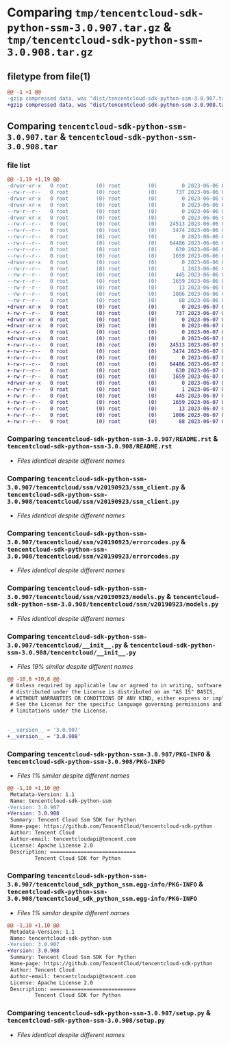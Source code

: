# Comparing `tmp/tencentcloud-sdk-python-ssm-3.0.907.tar.gz` & `tmp/tencentcloud-sdk-python-ssm-3.0.908.tar.gz`

## filetype from file(1)

```diff
@@ -1 +1 @@
-gzip compressed data, was "dist/tencentcloud-sdk-python-ssm-3.0.907.tar", last modified: Tue Jun  6 02:34:18 2023, max compression
+gzip compressed data, was "dist/tencentcloud-sdk-python-ssm-3.0.908.tar", last modified: Wed Jun  7 00:31:47 2023, max compression
```

## Comparing `tencentcloud-sdk-python-ssm-3.0.907.tar` & `tencentcloud-sdk-python-ssm-3.0.908.tar`

### file list

```diff
@@ -1,19 +1,19 @@
-drwxr-xr-x   0 root         (0) root         (0)        0 2023-06-06 02:34:18.000000 tencentcloud-sdk-python-ssm-3.0.907/
--rw-r--r--   0 root         (0) root         (0)      737 2023-06-06 02:34:17.000000 tencentcloud-sdk-python-ssm-3.0.907/README.rst
-drwxr-xr-x   0 root         (0) root         (0)        0 2023-06-06 02:34:18.000000 tencentcloud-sdk-python-ssm-3.0.907/tencentcloud/
-drwxr-xr-x   0 root         (0) root         (0)        0 2023-06-06 02:34:18.000000 tencentcloud-sdk-python-ssm-3.0.907/tencentcloud/ssm/
--rw-r--r--   0 root         (0) root         (0)        0 2023-06-06 02:34:17.000000 tencentcloud-sdk-python-ssm-3.0.907/tencentcloud/ssm/__init__.py
-drwxr-xr-x   0 root         (0) root         (0)        0 2023-06-06 02:34:18.000000 tencentcloud-sdk-python-ssm-3.0.907/tencentcloud/ssm/v20190923/
--rw-r--r--   0 root         (0) root         (0)    24513 2023-06-06 02:34:17.000000 tencentcloud-sdk-python-ssm-3.0.907/tencentcloud/ssm/v20190923/ssm_client.py
--rw-r--r--   0 root         (0) root         (0)     3474 2023-06-06 02:34:17.000000 tencentcloud-sdk-python-ssm-3.0.907/tencentcloud/ssm/v20190923/errorcodes.py
--rw-r--r--   0 root         (0) root         (0)        0 2023-06-06 02:34:17.000000 tencentcloud-sdk-python-ssm-3.0.907/tencentcloud/ssm/v20190923/__init__.py
--rw-r--r--   0 root         (0) root         (0)    64486 2023-06-06 02:34:17.000000 tencentcloud-sdk-python-ssm-3.0.907/tencentcloud/ssm/v20190923/models.py
--rw-r--r--   0 root         (0) root         (0)      630 2023-06-06 02:34:17.000000 tencentcloud-sdk-python-ssm-3.0.907/tencentcloud/__init__.py
--rw-r--r--   0 root         (0) root         (0)     1659 2023-06-06 02:34:18.000000 tencentcloud-sdk-python-ssm-3.0.907/PKG-INFO
-drwxr-xr-x   0 root         (0) root         (0)        0 2023-06-06 02:34:18.000000 tencentcloud-sdk-python-ssm-3.0.907/tencentcloud_sdk_python_ssm.egg-info/
--rw-r--r--   0 root         (0) root         (0)        1 2023-06-06 02:34:18.000000 tencentcloud-sdk-python-ssm-3.0.907/tencentcloud_sdk_python_ssm.egg-info/dependency_links.txt
--rw-r--r--   0 root         (0) root         (0)      445 2023-06-06 02:34:18.000000 tencentcloud-sdk-python-ssm-3.0.907/tencentcloud_sdk_python_ssm.egg-info/SOURCES.txt
--rw-r--r--   0 root         (0) root         (0)     1659 2023-06-06 02:34:18.000000 tencentcloud-sdk-python-ssm-3.0.907/tencentcloud_sdk_python_ssm.egg-info/PKG-INFO
--rw-r--r--   0 root         (0) root         (0)       13 2023-06-06 02:34:18.000000 tencentcloud-sdk-python-ssm-3.0.907/tencentcloud_sdk_python_ssm.egg-info/top_level.txt
--rw-r--r--   0 root         (0) root         (0)     1006 2023-06-06 02:34:17.000000 tencentcloud-sdk-python-ssm-3.0.907/setup.py
--rw-r--r--   0 root         (0) root         (0)       88 2023-06-06 02:34:18.000000 tencentcloud-sdk-python-ssm-3.0.907/setup.cfg
+drwxr-xr-x   0 root         (0) root         (0)        0 2023-06-07 00:31:47.000000 tencentcloud-sdk-python-ssm-3.0.908/
+-rw-r--r--   0 root         (0) root         (0)      737 2023-06-07 00:31:47.000000 tencentcloud-sdk-python-ssm-3.0.908/README.rst
+drwxr-xr-x   0 root         (0) root         (0)        0 2023-06-07 00:31:47.000000 tencentcloud-sdk-python-ssm-3.0.908/tencentcloud/
+drwxr-xr-x   0 root         (0) root         (0)        0 2023-06-07 00:31:47.000000 tencentcloud-sdk-python-ssm-3.0.908/tencentcloud/ssm/
+-rw-r--r--   0 root         (0) root         (0)        0 2023-06-07 00:31:47.000000 tencentcloud-sdk-python-ssm-3.0.908/tencentcloud/ssm/__init__.py
+drwxr-xr-x   0 root         (0) root         (0)        0 2023-06-07 00:31:47.000000 tencentcloud-sdk-python-ssm-3.0.908/tencentcloud/ssm/v20190923/
+-rw-r--r--   0 root         (0) root         (0)    24513 2023-06-07 00:31:47.000000 tencentcloud-sdk-python-ssm-3.0.908/tencentcloud/ssm/v20190923/ssm_client.py
+-rw-r--r--   0 root         (0) root         (0)     3474 2023-06-07 00:31:47.000000 tencentcloud-sdk-python-ssm-3.0.908/tencentcloud/ssm/v20190923/errorcodes.py
+-rw-r--r--   0 root         (0) root         (0)        0 2023-06-07 00:31:47.000000 tencentcloud-sdk-python-ssm-3.0.908/tencentcloud/ssm/v20190923/__init__.py
+-rw-r--r--   0 root         (0) root         (0)    64486 2023-06-07 00:31:47.000000 tencentcloud-sdk-python-ssm-3.0.908/tencentcloud/ssm/v20190923/models.py
+-rw-r--r--   0 root         (0) root         (0)      630 2023-06-07 00:31:47.000000 tencentcloud-sdk-python-ssm-3.0.908/tencentcloud/__init__.py
+-rw-r--r--   0 root         (0) root         (0)     1659 2023-06-07 00:31:47.000000 tencentcloud-sdk-python-ssm-3.0.908/PKG-INFO
+drwxr-xr-x   0 root         (0) root         (0)        0 2023-06-07 00:31:47.000000 tencentcloud-sdk-python-ssm-3.0.908/tencentcloud_sdk_python_ssm.egg-info/
+-rw-r--r--   0 root         (0) root         (0)        1 2023-06-07 00:31:47.000000 tencentcloud-sdk-python-ssm-3.0.908/tencentcloud_sdk_python_ssm.egg-info/dependency_links.txt
+-rw-r--r--   0 root         (0) root         (0)      445 2023-06-07 00:31:47.000000 tencentcloud-sdk-python-ssm-3.0.908/tencentcloud_sdk_python_ssm.egg-info/SOURCES.txt
+-rw-r--r--   0 root         (0) root         (0)     1659 2023-06-07 00:31:47.000000 tencentcloud-sdk-python-ssm-3.0.908/tencentcloud_sdk_python_ssm.egg-info/PKG-INFO
+-rw-r--r--   0 root         (0) root         (0)       13 2023-06-07 00:31:47.000000 tencentcloud-sdk-python-ssm-3.0.908/tencentcloud_sdk_python_ssm.egg-info/top_level.txt
+-rw-r--r--   0 root         (0) root         (0)     1006 2023-06-07 00:31:47.000000 tencentcloud-sdk-python-ssm-3.0.908/setup.py
+-rw-r--r--   0 root         (0) root         (0)       88 2023-06-07 00:31:47.000000 tencentcloud-sdk-python-ssm-3.0.908/setup.cfg
```

### Comparing `tencentcloud-sdk-python-ssm-3.0.907/README.rst` & `tencentcloud-sdk-python-ssm-3.0.908/README.rst`

 * *Files identical despite different names*

### Comparing `tencentcloud-sdk-python-ssm-3.0.907/tencentcloud/ssm/v20190923/ssm_client.py` & `tencentcloud-sdk-python-ssm-3.0.908/tencentcloud/ssm/v20190923/ssm_client.py`

 * *Files identical despite different names*

### Comparing `tencentcloud-sdk-python-ssm-3.0.907/tencentcloud/ssm/v20190923/errorcodes.py` & `tencentcloud-sdk-python-ssm-3.0.908/tencentcloud/ssm/v20190923/errorcodes.py`

 * *Files identical despite different names*

### Comparing `tencentcloud-sdk-python-ssm-3.0.907/tencentcloud/ssm/v20190923/models.py` & `tencentcloud-sdk-python-ssm-3.0.908/tencentcloud/ssm/v20190923/models.py`

 * *Files identical despite different names*

### Comparing `tencentcloud-sdk-python-ssm-3.0.907/tencentcloud/__init__.py` & `tencentcloud-sdk-python-ssm-3.0.908/tencentcloud/__init__.py`

 * *Files 19% similar despite different names*

```diff
@@ -10,8 +10,8 @@
 # Unless required by applicable law or agreed to in writing, software
 # distributed under the License is distributed on an "AS IS" BASIS,
 # WITHOUT WARRANTIES OR CONDITIONS OF ANY KIND, either express or implied.
 # See the License for the specific language governing permissions and
 # limitations under the License.
 
 
-__version__ = '3.0.907'
+__version__ = '3.0.908'
```

### Comparing `tencentcloud-sdk-python-ssm-3.0.907/PKG-INFO` & `tencentcloud-sdk-python-ssm-3.0.908/PKG-INFO`

 * *Files 1% similar despite different names*

```diff
@@ -1,10 +1,10 @@
 Metadata-Version: 1.1
 Name: tencentcloud-sdk-python-ssm
-Version: 3.0.907
+Version: 3.0.908
 Summary: Tencent Cloud Ssm SDK for Python
 Home-page: https://github.com/TencentCloud/tencentcloud-sdk-python
 Author: Tencent Cloud
 Author-email: tencentcloudapi@tencent.com
 License: Apache License 2.0
 Description: ============================
         Tencent Cloud SDK for Python
```

### Comparing `tencentcloud-sdk-python-ssm-3.0.907/tencentcloud_sdk_python_ssm.egg-info/PKG-INFO` & `tencentcloud-sdk-python-ssm-3.0.908/tencentcloud_sdk_python_ssm.egg-info/PKG-INFO`

 * *Files 1% similar despite different names*

```diff
@@ -1,10 +1,10 @@
 Metadata-Version: 1.1
 Name: tencentcloud-sdk-python-ssm
-Version: 3.0.907
+Version: 3.0.908
 Summary: Tencent Cloud Ssm SDK for Python
 Home-page: https://github.com/TencentCloud/tencentcloud-sdk-python
 Author: Tencent Cloud
 Author-email: tencentcloudapi@tencent.com
 License: Apache License 2.0
 Description: ============================
         Tencent Cloud SDK for Python
```

### Comparing `tencentcloud-sdk-python-ssm-3.0.907/setup.py` & `tencentcloud-sdk-python-ssm-3.0.908/setup.py`

 * *Files identical despite different names*


